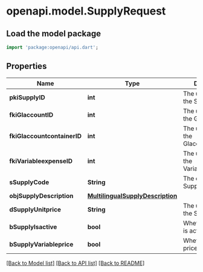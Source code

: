 # openapi.model.SupplyRequest

## Load the model package
```dart
import 'package:openapi/api.dart';
```

## Properties
Name | Type | Description | Notes
------------ | ------------- | ------------- | -------------
**pkiSupplyID** | **int** | The unique ID of the Supply | [optional] 
**fkiGlaccountID** | **int** | The unique ID of the Glaccount | [optional] 
**fkiGlaccountcontainerID** | **int** | The unique ID of the Glaccountcontainer | [optional] 
**fkiVariableexpenseID** | **int** | The unique ID of the Variableexpense | 
**sSupplyCode** | **String** | The code of the Supply | 
**objSupplyDescription** | [**MultilingualSupplyDescription**](MultilingualSupplyDescription.md) |  | 
**dSupplyUnitprice** | **String** | The unit price of the Supply | 
**bSupplyIsactive** | **bool** | Whether the supply is active or not | 
**bSupplyVariableprice** | **bool** | Whether if the price is variable | 

[[Back to Model list]](../README.md#documentation-for-models) [[Back to API list]](../README.md#documentation-for-api-endpoints) [[Back to README]](../README.md)


